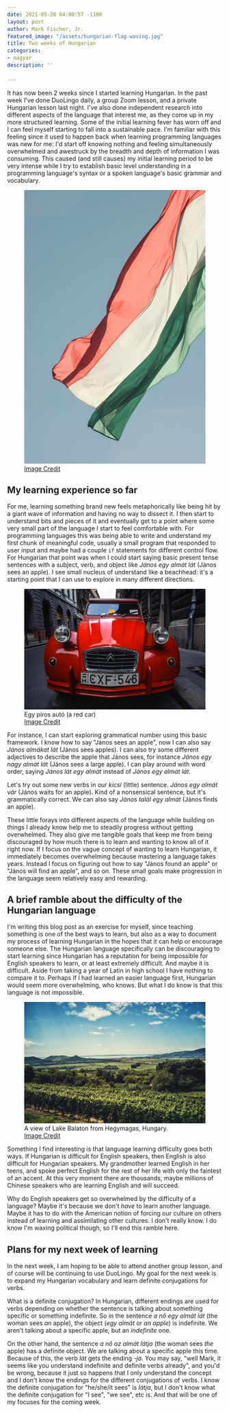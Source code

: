 ```yaml
---
date: 2021-05-28 04:00:57 -1100
layout: post
author: Mark Fischer, Jr.
featured_image: "/assets/hungarian-flag-waving.jpg"
title: Two weeks of Hungarian
categories:
- magyar
description: ''

---
```

It has now been 2 weeks since I started learning Hungarian. In the past week I've done DuoLingo daily, a group Zoom lesson, and a private Hungarian lesson last night. I've also done independent research into different aspects of the language that interest me, as they come up in my more structured learning. Some of the initial learning fever has worn off and I can feel myself starting to fall into a sustainable pace. I'm familiar with this feeling since it used to happen back when learning programming languages was new for me: I'd start off knowing nothing and feeling simultaneously overwhelmed and awestruck by the breadth and depth of information I was consuming. This caused (and still causes) my initial learning period to be very intense while I try to establish basic level understanding in a programming language's syntax or a spoken language's basic grammar and vocabulary.

<figure> <img src="/assets/hungarian-flag-waving.jpg" alt="Hungarian flag waving in the wind"> <figcaption><a href="https://unsplash.com/photos/KHK_OnEeTU8?utm_source=unsplash&utm_medium=referral&utm_content=creditShareLink">Image Credit</a></figcaption> </figure>

## My learning experience so far



For me, learning something brand new feels metaphorically like being hit by a giant wave of information and having no way to dissect it. I then start to understand bits and pieces of it and eventually get to a point where some very small part of the language I start to feel comfortable with. For programming languages this was being able to write and understand my first chunk of meaningful code, usually a small program that responded to user input and maybe had a couple `if` statements for different control flow. For Hungarian that point was when I could start saying basic present tense sentences with a subject, verb, and object like _János egy almát lát_ (János sees an apple). I see small nucleus of understand like a beachhead: it's a starting point that I can use to explore in many different directions.

<figure>   
<img src="/assets/red-car-hu.jpg" alt="A red car in Hungary">   
<figcaption>  
Egy piros autó (a red car)<br>
<a href="https://unsplash.com/photos/Wcs-zY60Yq4?utm_source=unsplash&utm_medium=referral&utm_content=creditShareLink">Image Credit</a>
</figcaption>   
</figure>

For instance, I can start exploring grammatical number using this basic framework. I know how to say "János sees an apple", now I can also say _János almákat lát_ (János sees apples). I can also try some different adjectives to describe the apple that János sees, for instance _János egy nagy almát lát_ (János sees a large apple). I can play around with word order, saying _János lát egy almát_ instead of _János egy almát lát_.

Let's try out some new verbs in our _kicsi_ (little) sentence. _János egy almát vár_ (János waits for an apple). Kind of a nonsensical sentence, but it's grammatically correct. We can also say _János talál egy almát_ (János finds an apple).

These little forays into different aspects of the language while building on things I already know help me to steadily progress without getting overwhelmed. They also give me tangible goals that keep me from being discouraged by how much there is to learn and wanting to know all of it right now. If I focus on the vague concept of wanting to learn Hungarian, it immediately becomes overwhelming because mastering a language takes years. Instead I focus on figuring out how to say "János found an apple" or "János will find an apple", and so on. These small goals make progression in the language seem relatively easy and rewarding.

## A brief ramble about the difficulty of the Hungarian language

I'm writing this blog post as an exercise for myself, since teaching something is one of the best ways to learn, but also as a way to document my process of learning Hungarian in the hopes that it can help or encourage someone else. The Hungarian language specifically can be discouraging to start learning since Hungarian has a reputation for being impossible for English speakers to learn, or at least extremely difficult. And maybe it is difficult. Aside from taking a year of Latin in high school I have nothing to compare it to. Perhaps if I had learned an easier language first, Hungarian would seem more overwhelming, who knows. But what I do know is that this language is not impossible.

<figure><img src="/assets/hegymagas-balaton-view.jpg" alt="A view of Lake Balaton"><figcaption>  
A view of Lake Balaton from Hegymagas, Hungary.<br>
<a href="https://unsplash.com/photos/zSmr3KBXF9g?utm_source=unsplash&utm_medium=referral&utm_content=creditShareLink">Image Credit</a> 
</figcaption> </figure>

Something I find interesting is that language learning difficulty goes both ways. If Hungarian is difficult for English speakers, then English is also difficult for Hungarian speakers. My grandmother learned English in her teens, and spoke perfect English for the rest of her life with only the faintest of an accent. At this very moment there are thousands, maybe millions of Chinese speakers who are learning English and will succeed. 

Why do English speakers get so overwhelmed by the difficulty of a language? Maybe it's because we don't _have_ to learn another language. Maybe it has to do with the American notion of forcing our culture on others instead of learning and assimilating other cultures. I don't really know. I do know I'm waxing political though, so I'll end this ramble here.

## Plans for my next week of learning

In the next week, I am hoping to be able to attend another group lesson, and of course will be continuing to use DuoLingo. My goal for the next week is to expand my Hungarian vocabulary and learn definite conjugations for verbs. 

What is a definite conjugation? In Hungarian, different endings are used for verbs depending on whether the sentence is talking about something specific or something indefinite. So in the sentence _a nő egy almát lát_ (the woman sees _an_ apple), the object (_egy almát_ or _an apple_) is indefinite. We aren't talking about a specific apple, but an _indefinite_ one. 

On the other hand, the sentence _a nő az almát látja_ (the woman sees _the_ apple) has a definite object. We are talking about a specific apple this time. Because of this, the verb _lát_ gets the ending _-ja_. You may say, "well Mark, it seems like you understand indefinite and definite verbs already", and you'd be wrong, because it just so happens that I only understand the concept and I don't know the endings for the different conjugations of verbs. I know the definite conjugation for "he/she/it sees" is _látja_, but I don't know what the definite conjugation for "I see", "we see", etc is. And that will be one of my focuses for the coming week.